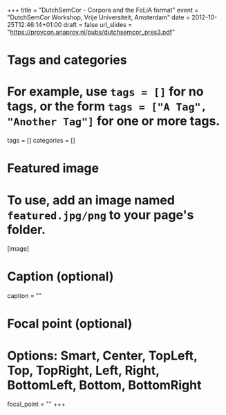 +++
title = "DutchSemCor - Corpora and the FoLiA format"
event = "DutchSemCor Workshop, Vrije Universiteit, Amsterdam"
date = 2012-10-25T12:46:14+01:00
draft = false
url_slides = "https://proycon.anaproy.nl/pubs/dutchsemcor_pres3.pdf"

# Tags and categories
# For example, use `tags = []` for no tags, or the form `tags = ["A Tag", "Another Tag"]` for one or more tags.
tags = []
categories = []

# Featured image
# To use, add an image named `featured.jpg/png` to your page's folder.
[image]
  # Caption (optional)
  caption = ""

  # Focal point (optional)
  # Options: Smart, Center, TopLeft, Top, TopRight, Left, Right, BottomLeft, Bottom, BottomRight
  focal_point = ""
+++
